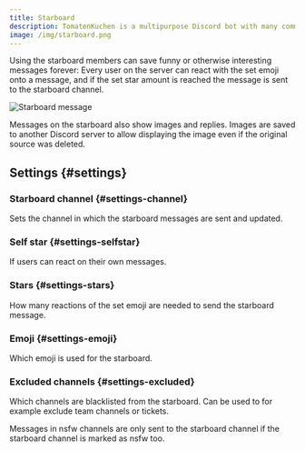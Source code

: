```yaml
---
title: Starboard
description: TomatenKuchen is a multipurpose Discord bot with many common and innovative features for your server. Starboard allows your server members to react with an emoji to a message and save it forever in a special channel.
image: /img/starboard.png
---
```


Using the starboard members can save funny or otherwise interesting messages forever: Every user on the server can react with the set emoji onto a message, and if the set star amount is reached the message is sent to the starboard channel.

![Starboard message](/img/starboard.png)

Messages on the starboard also show images and replies. Images are saved to another Discord server to allow displaying the image even if the original source was deleted.

## Settings {#settings}

### Starboard channel {#settings-channel}

Sets the channel in which the starboard messages are sent and updated.

### Self star {#settings-selfstar}

If users can react on their own messages.

### Stars {#settings-stars}

How many reactions of the set emoji are needed to send the starboard message.

### Emoji {#settings-emoji}

Which emoji is used for the starboard.

### Excluded channels {#settings-excluded}

Which channels are blacklisted from the starboard. Can be used to for example exclude team channels or tickets.

Messages in nsfw channels are only sent to the starboard channel if the starboard channel is marked as nsfw too.
